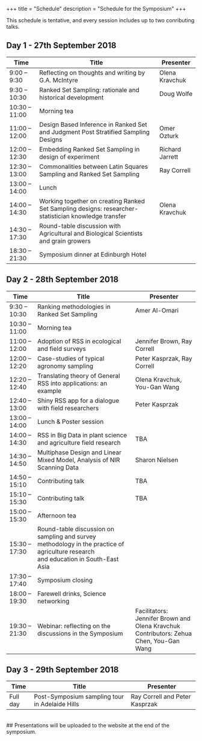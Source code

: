 +++
title = "Schedule"
description = "Schedule for the Symposium"
+++

This schedule is tentative, and every session includes up to two conributing talks.

## Day 1 - 27th September 2018

 Time | Title | Presenter 
------ | ------- | -------
9:00 – 9:30 | Reflecting  on thoughts and writing by G.A. McIntyre | Olena Kravchuk
9:30 – 10:30 | Ranked Set Sampling: rationale and historical development | Doug Wolfe
10:30 – 11:00 | Morning tea
11:00 – 12:00 | Design Based Inference in Ranked Set and Judgment Post Stratified Sampling Designs | Omer Ozturk
12:00 – 12:30 | Embedding  Ranked Set Sampling in design of experiment | Richard Jarrett 
12:30 – 13:00 | Commonalities between Latin Squares Sampling and Ranked Set Sampling | Ray Correll
13:00 – 14:00 | Lunch
14:00 – 14:30 | Working together on creating Ranked Set Sampling designs: researcher-statistician knowledge transfer | Olena Kravchuk
14:30 – 17:30 | Round-table discussion with Agricultural and Biological Scientists and grain growers
18:30 – 21:30 | Symposium dinner at Edinburgh Hotel

## Day 2 - 28th September 2018

 Time | Title | Presenter 
------ | ------- | -------
9:30 – 10:30 | Ranking methodologies in Ranked Set Sampling | Amer Al-Omari
10:30 – 11:00 | Morning tea |
11:00 – 12:00 | Adoption of RSS in ecological and field surveys | Jennifer Brown, Ray Correll
12:00 – 12:20 | Case-studies of typical agronomy sampling | Peter Kasprzak, Ray Correll
12:20 – 12:40 | Translating theory of General RSS into applications: an example | Olena Kravchuk, You-Gan Wang
12:40 – 13:00 | Shiny RSS app for a dialogue with field researchers | Peter Kasprzak
13:00 – 14:00 | Lunch & Poster session |
14:00 – 14:30 | RSS in Big Data in plant science and agriculture field research | TBA
14:30 – 14:50 | Multiphase Design and Linear Mixed Model, Analysis of NIR Scanning Data | Sharon Nielsen
14:50 – 15:10 | Contributing talk | TBA
15:10 – 15:30 | Contributing talk | TBA
15:00 – 15:30 | Afternoon tea |
15:30 – 17:30 | Round-table discussion on sampling and survey methodology in the practice of agriculture research <br> and education in South-East Asia |
17:30 – 17:40 | Symposium closing |
18:00 – 19:30 | Farewell drinks, Science networking |
19:30 – 21:30 | Webinar: reflecting on the discussions in the Symposium | Facilitators: Jennifer Brown and Olena Kravchuk <br> Contributors: Zehua Chen, You-Gan Wang |

## Day 3 - 29th September 2018
 Time | Title | Presenter 
------ | ------- | -------
Full day | Post-Symposium sampling tour in Adelaide Hills |  Ray Correll and Peter Kasprzak
<br>
## Presentations will be uploaded to the website at the end of the symposium.
